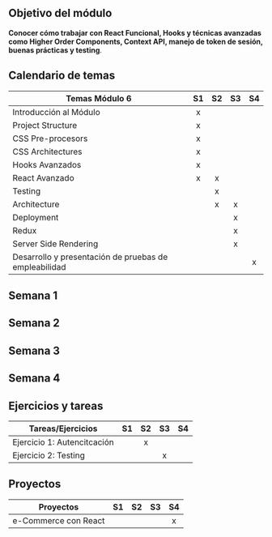 ## Objetivo del módulo

 **Conocer cómo trabajar con React Funcional, Hooks y técnicas avanzadas como Higher Order Components, Context API, manejo de token de sesión, buenas prácticas y testing**. 

## Calendario de temas
|                          Temas Módulo 6                         |S1 |S2 |S3 |S4  |
|-----------------------------------------------------|:--------:|:-----:|:-----:|:-----:|
| Introducción al Módulo                                |  x   |       |       |       |
| Project Structure                                      |  x   |       |       |       |
| CSS Pre-procesors                           |  x  |        |       |       |
| CSS Architectures                                   |  x  |        |       |       |
| Hooks Avanzados                                           |  x  |       |       |       |
| React Avanzado                                         |  x   |  x     |        |        |
| Testing||x|||
| Architecture||x|x||
| Deployment|||x||
| Redux|||x||
| Server Side Rendering|||x||
| Desarrollo y presentación de pruebas de empleabilidad||||x|


## Semana 1

## Semana 2

## Semana 3

## Semana 4

## Ejercicios y tareas
| Tareas/Ejercicios                   | S1 | S2 | S3 | S4 |
|-------------------------------------|:----:|:----:|:----:|:----:|
| Ejercicio 1: Autencitcación                   |    |  x  |    |    |
| Ejercicio 2: Testing         |    |   |  x   |    |


## Proyectos
| Proyectos                            | S1 | S2 | S3 | S4 |
|---------------------------------------|:--:|:--:|:--:|:--:|
| e-Commerce con React                      |    |   |    |  x  |
